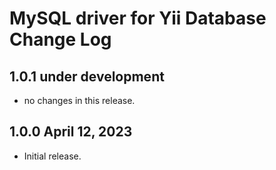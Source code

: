 # MySQL driver for Yii Database Change Log

## 1.0.1 under development

- no changes in this release.

## 1.0.0 April 12, 2023

- Initial release.